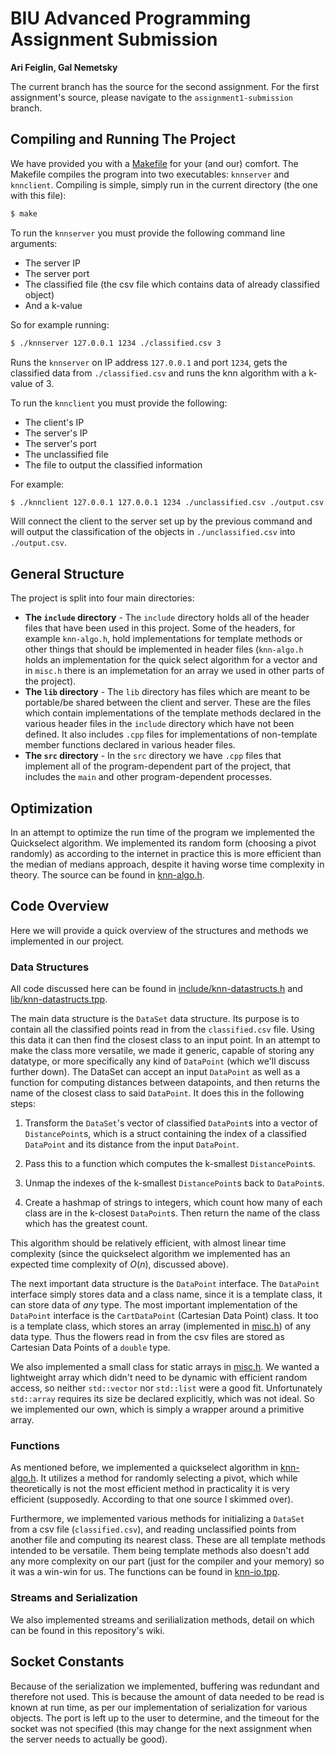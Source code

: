 # BIU Advanced Programming Assignment Submission
**Ari Feiglin, Gal Nemetsky**

The current branch has the source for the second assignment.
For the first assignment's source, please navigate to the `assignment1-submission` branch.

## Compiling and Running The Project

We have provided you with a [Makefile](./Makefile) for your (and our) comfort.
The Makefile compiles the program into two executables: `knnserver` and `knnclient`.
Compiling is simple, simply run in the current directory (the one with this file):

```bash
$ make
```

To run the `knnserver` you must provide the following command line arguments:

+ The server IP
+ The server port
+ The classified file (the csv file which contains data of already classified object)
+ And a k-value

So for example running:

```bash
$ ./knnserver 127.0.0.1 1234 ./classified.csv 3
```

Runs the `knnserver` on IP address `127.0.0.1` and port `1234`, gets the classified data from `./classified.csv` and runs the knn algorithm with a k-value of 3.

To run the `knnclient` you must provide the following:

+ The client's IP
+ The server's IP
+ The server's port
+ The unclassified file
+ The file to output the classified information

For example:

```bash
$ ./knnclient 127.0.0.1 127.0.0.1 1234 ./unclassified.csv ./output.csv
```

Will connect the client to the server set up by the previous command and will output the classification of the objects in `./unclassified.csv` into `./output.csv`.

## General Structure

The project is split into four main directories:

+ **The `include` directory** - 
    The `include` directory holds all of the header files that have been used in this project.
    Some of the headers, for example `knn-algo.h`, hold implementations for template methods or other things that should be implemented in header files (`knn-algo.h` holds an implementation for the quick select algorithm for a vector and in `misc.h` there is an implemetation for an array we used in other parts of the project).
+ **The `lib` directory** - 
    The `lib` directory has files which are meant to be portable/be shared between the client and server.
    These are the files which contain implementations of the template methods declared in the various header files in the `include` directory which have not been defined.
    It also includes `.cpp` files for implementations of non-template member functions declared in various header files.
+ **The `src` directory** - 
    In the `src` directory we have `.cpp` files that implement all of the program-dependent part of the project, that includes the `main` and other program-dependent processes.

## Optimization

In an attempt to optimize the run time of the program we implemented the Quickselect algorithm.
We implemented its random form (choosing a pivot randomly) as according to the internet in practice this is more efficient than the median of medians approach, despite it having worse time complexity in theory.
The source can be found in [knn-algo.h](./include/knn-algo.h).

## Code Overview

Here we will provide a quick overview of the structures and methods we implemented in our project.

### Data Structures

All code discussed here can be found in [include/knn-datastructs.h](include/knn-datastructs.h) and [lib/knn-datastructs.tpp](lib/knn-datastructs.tpp).

The main data structure is the `DataSet` data structure.
Its purpose is to contain all the classified points read in from the `classified.csv` file.
Using this data it can then find the closest class to an input point.
In an attempt to make the class more versatile, we made it generic, capable of storing any datatype, or more specifically any kind of `DataPoint` (which we'll discuss further down).
The DataSet can accept an input `DataPoint` as well as a function for computing distances between datapoints, and then returns the name of the closest class to said `DataPoint`.
It does this in the following steps:

1.
    Transform the `DataSet`'s vector of classified `DataPoint`s into a vector of `DistancePoint`s, which is a struct containing the index of a classified `DataPoint` and its distance from
    the input `DataPoint`.
2.
    Pass this to a function which computes the k-smallest `DistancePoint`s.

3.
    Unmap the indexes of the k-smallest `DistancePoint`s back to `DataPoint`s.

4.
    Create a hashmap of strings to integers, which count how many of each class are in the k-closest `DataPoint`s.
    Then return the name of the class which has the greatest count.

This algorithm should be relatively efficient, with almost linear time complexity (since the quickselect algorithm we implemented has an expected time complexity of $O(n)$, discussed above).

The next important data structure is the `DataPoint` interface.
The `DataPoint` interface simply stores data and a class name, since it is a template class, it can store data of *any* type.
The most important implementation of the `DataPoint` interface is the `CartDataPoint` (Cartesian Data Point) class.
It too is a template class, which stores an array (implemented in [misc.h](./include/misc.h)) of any data type.
Thus the flowers read in from the csv files are stored as Cartesian Data Points of a `double` type.

We also implemented a small class for static arrays in [misc.h](./include/misc.h).
We wanted a lightweight array which didn't need to be dynamic with efficient random access, so neither `std::vector` nor `std::list` were a good fit.
Unfortunately `std::array` requires its size be declared explicitly, which was not ideal.
So we implemented our own, which is simply a wrapper around a primitive array.

### Functions

As mentioned before, we implemented a quickselect algorithm in [knn-algo.h](./include/knn-algo.h).
It utilizes a method for randomly selecting a pivot, which while theoretically is not the most efficient method in practicality it is very efficient (supposedly. According to that one source I skimmed over).

Furthermore, we implemented various methods for initializing a `DataSet` from a csv file (`classified.csv`), and reading unclassified points from another file and computing its nearest class.
These are all template methods intended to be versatile.
Them being template methods also doesn't add any more complexity on our part (just for the compiler and your memory) so it was a win-win for us.
The functions can be found in [knn-io.tpp](./lib/knn-io.tpp).

### Streams and Serialization

We also implemented streams and serilialization methods, detail on which can be found in this repository's wiki.

## Socket Constants

Because of the serialization we implemented, buffering was redundant and therefore not used.
This is because the amount of data needed to be read is known at run time, as per our implementation of serialization for various objects.
The port is left up to the user to determine, and the timeout for the socket was not specified (this may change for the next assignment when the server needs to actually be good).

